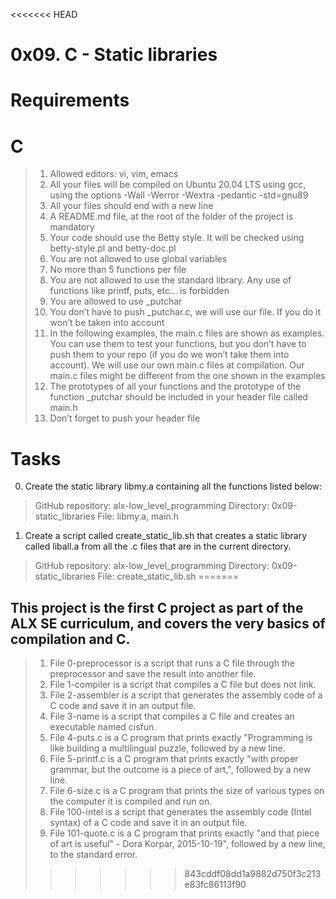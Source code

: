 <<<<<<< HEAD
# 0x09. C - Static libraries

# Requirements
# C

> 1. Allowed editors: vi, vim, emacs
> 2. All your files will be compiled on Ubuntu 20.04 LTS using gcc, using the options -Wall -Werror -Wextra -pedantic -std=gnu89
> 3. All your files should end with a new line
> 4. A README.md file, at the root of the folder of the project is mandatory
> 5. Your code should use the Betty style. It will be checked using betty-style.pl and betty-doc.pl
> 6. You are not allowed to use global variables
> 7. No more than 5 functions per file
> 8. You are not allowed to use the standard library. Any use of functions like printf, puts, etc… is forbidden
> 9. You are allowed to use _putchar
> 10. You don’t have to push _putchar.c, we will use our file. If you do it won’t be taken into account
> 11. In the following examples, the main.c files are shown as examples. You can use them to test your functions, but you don’t have to push them to your repo (if you do we won’t take them into account). We will use our own main.c files at compilation. Our main.c files might be different from the one shown in the examples
> 12. The prototypes of all your functions and the prototype of the function _putchar should be included in your header file called main.h
> 13. Don’t forget to push your header file

# Tasks

0. Create the static library libmy.a containing all the functions listed below:
> GitHub repository: alx-low_level_programming
> Directory: 0x09-static_libraries
> File: libmy.a, main.h

1. Create a script called create_static_lib.sh that creates a static library called liball.a from all the .c files that are in the current directory.
> GitHub repository: alx-low_level_programming
> Directory: 0x09-static_libraries
> File: create_static_lib.sh
=======
## This project is the first C project as part of the ALX SE curriculum, and covers the very basics of compilation and C.

> 1. File 0-preprocessor is a script that runs a C file through the preprocessor and save the result into another file.
> 2. File 1-compiler is a script that compiles a C file but does not link.
> 3. File 2-assembler is a script that generates the assembly code of a C code and save it in an output file.
> 4. File 3-name is a script that compiles a C file and creates an executable named cisfun.
> 5. File 4-puts.c is a C program that prints exactly "Programming is like building a multilingual puzzle, followed by a new line.
> 6. File 5-printf.c is a C program that prints exactly "with proper grammar, but the outcome is a piece of art,", followed by a new line.
> 7. File 6-size.c is a C program that prints the size of various types on the computer it is compiled and run on.
> 8. File 100-intel is a script that generates the assembly code (Intel syntax) of a C code and save it in an output file.
> 9. File 101-quote.c is a C program that prints exactly "and that piece of art is useful" - Dora Korpar, 2015-10-19", followed by a new line, to the standard error.
>>>>>>> 843cddf08dd1a9882d750f3c213e83fc86113f90
